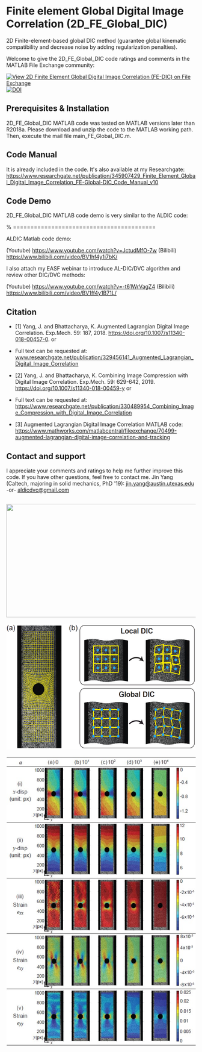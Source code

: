 # Finite element Global Digital Image Correlation (2D_FE_Global_DIC)
2D Finite-element-based global DIC method (guarantee global kinematic compatibility and decrease noise by adding regularization penalties).  

Welcome to give the 2D_FE_Global_DIC code ratings and comments in the MATLAB File Exchange community: 

[![View 2D Finite Element Global Digital Image Correlation (FE-DIC) on File Exchange](https://www.mathworks.com/matlabcentral/images/matlab-file-exchange.svg)](https://www.mathworks.com/matlabcentral/fileexchange/82873-2d-finite-element-global-digital-image-correlation-fe-dic) 
[![DOI](https://data.caltech.edu/badge/DOI/10.22002/D1.1981.svg)](https://doi.org/10.22002/D1.1981)

## Prerequisites & Installation
2D_FE_Global_DIC MATLAB code was tested on MATLAB versions later than R2018a. Please download and unzip the code to the MATLAB working path. Then, execute the mail file main_FE_Global_DIC.m.

## Code Manual
It is already included in the code. It's also available at my Researchgate: https://www.researchgate.net/publication/345907429_Finite_Element_Global_Digital_Image_Correlation_FE-Global-DIC_Code_Manual_v10

## Code Demo
2D_FE_Global_DIC MATLAB code demo is very similar to the ALDIC code: 

% =========================================

ALDIC Matlab code demo:

(Youtube) https://www.youtube.com/watch?v=JctudMfO-7w
(Bilibili) https://www.bilibili.com/video/BV1hf4y1i7bK/


I also attach my EASF webinar to introduce AL-DIC/DVC algorithm and review other DIC/DVC methods:

(Youtube) https://www.youtube.com/watch?v=-t61WrVagZ4
(Bilibili) https://www.bilibili.com/video/BV1ff4y1B71L/

## Citation
* [1] Yang, J. and Bhattacharya, K. Augmented Lagrangian Digital Image Correlation. Exp.Mech. 59: 187, 2018. https://doi.org/10.1007/s11340-018-00457-0.   or 
* Full text can be requested at: www.researchgate.net/publication/329456141_Augmented_Lagrangian_Digital_Image_Correlation 

* [2] Yang, J. and Bhattacharya, K. Combining Image Compression with Digital Image Correlation. Exp.Mech. 59: 629-642, 2019. https://doi.org/10.1007/s11340-018-00459-y  or 
* Full text can be requested at: https://www.researchgate.net/publication/330489954_Combining_Image_Compression_with_Digital_Image_Correlation

* [3] Augmented Lagrangian Digital Image Correlation MATLAB code:  https://www.mathworks.com/matlabcentral/fileexchange/70499-augmented-lagrangian-digital-image-correlation-and-tracking

## Contact and support
I appreciate your comments and ratings to help me further improve this code. If you have other questions, feel free to contact me.
Jin Yang (Caltech, majoring in solid mechanics, PhD '19): jin.yang@austin.utexas.edu  -or-  aldicdvc@gmail.com



##
 
<p align="center">
  <img width="538" height="301" src="https://github.com/jyang526843/2D_ALDIC_v3/blob/master/logo_aldic.png">
 </p>
 <p align="center">
  <img width="538" height="334" src="https://github.com/jyang526843/2D_FE_Global_DIC/blob/main/results_folder_Images12/fig1.png">
  </p>
  <p align="center">
  <img width="538" height="769" src="https://github.com/jyang526843/2D_FE_Global_DIC/blob/main/results_folder_Images12/fig5.jpg">
  </p>


